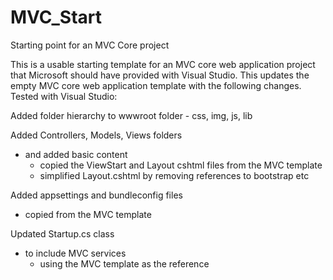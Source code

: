 # MVC_Start
Starting point for an MVC Core project

This is a usable starting template for an MVC core web application project that Microsoft should have provided with Visual Studio. This updates the empty MVC core web application template with the following changes. Tested with Visual Studio: 

Added folder hierarchy to wwwroot folder - css, img, js, lib

Added Controllers, Models, Views folders
  - and added basic content
    - copied the ViewStart and Layout cshtml files from the MVC template  
    - simplified Layout.cshtml by removing references to bootstrap etc

Added appsettings and bundleconfig files
  - copied from the MVC template

Updated Startup.cs class
  - to include MVC services
    - using the MVC template as the reference
